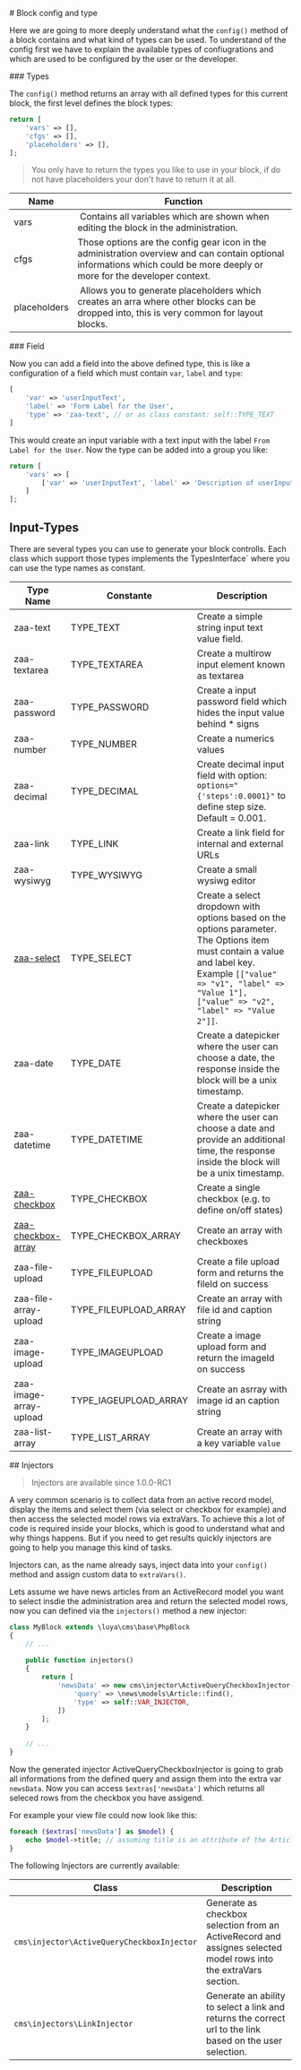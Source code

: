 # Block config and type

Here we are going to more deeply understand what the `config()` method of a block contains and what kind of types can be used. To understand of the config first we have to explain the available types of confiugrations and which are used to be configured by the user or the developer.

### Types

The `config()` method returns an array with all defined types for this current block, the first level defines the block types:

```php
return [
    'vars' => [],
    'cfgs' => [],
    'placeholders' => [],
];
```

> You only have to return the types you like to use in your block, if do not have placeholders your don't have to return it at all.

| Name | Function
| ---- | --------
| vars | Contains all variables which are shown when editing the block in the administration.
| cfgs | Those options are the config gear icon in the administration overview and can contain optional informations which could be more deeply or more for the developer context.
| placeholders | Allows you to generate placeholders which creates an arra where other blocks can be dropped into, this is very common for layout blocks.

### Field


Now you can add a field into the above defined type, this is like a configuration of a field which must contain `var`, `label` and `type`:

```php
[
    'var' => 'userInputText',
    'label' => 'Form Label for the User',
    'type' => 'zaa-text', // or as class constant: self::TYPE_TEXT
] 
```

This would create an input variable with a text input with the label `From Label for the User`. Now the type can be added into a group you like:

```php
return [
    'vars' => [
        ['var' => 'userInputText', 'label' => 'Description of userInputText', 'type' => self::TYPE_TEXT]
    ]
];
```

## Input-Types


There are several types you can use to generate your block controlls. Each class which support those types implements the TypesInterface` where you can use the type names as constant.

|Type Name            |Constante|Description
|---------------------|---------|-----------
|zaa-text|TYPE_TEXT|Create a simple string input text value field.
|zaa-textarea|TYPE_TEXTAREA|Create a multirow input element known as textarea
|zaa-password|TYPE_PASSWORD|Create a input password field which hides the input value behind * signs
|zaa-number|TYPE_NUMBER|Create a numerics values
|zaa-decimal|TYPE_DECIMAL|Create decimal input field with option: `options="{'steps':0.0001}"` to define step size. Default = 0.001.
|zaa-link|TYPE_LINK|Create a link field for internal and external URLs
|zaa-wysiwyg|TYPE_WYSIWYG|Create a small wysiwg editor
|[zaa-select](app-block-type-select.md)|TYPE_SELECT|Create a select dropdown with options based on the options parameter. The Options item must contain a value and label key. Example `[["value" => "v1", "label" => "Value 1"], ["value" => "v2", "label" => "Value 2"]]`.
|zaa-date|TYPE_DATE|Create a datepicker where the user can choose a date, the response inside the block will be a unix timestamp.
|zaa-datetime|TYPE_DATETIME|Create a datepicker where the user can choose a date and provide an additional time, the response inside the block will be a unix timestamp.
|[zaa-checkbox](app-block-type-checkbox.md)|TYPE_CHECKBOX|Create a single checkbox (e.g. to define on/off states)
|[zaa-checkbox-array](app-block-type-checkbox-array.md)|TYPE_CHECKBOX_ARRAY|Create an array with checkboxes
|zaa-file-upload|TYPE_FILEUPLOAD|Create a file upload form and returns the fileId on success
|zaa-file-array-upload|TYPE_FILEUPLOAD_ARRAY|Create an array with file id and caption string
|zaa-image-upload|TYPE_IMAGEUPLOAD|Create a image upload form and return the imageId on success
|zaa-image-array-upload|TYPE_IAGEUPLOAD_ARRAY|Create an asrray with image id an caption string
|zaa-list-array|TYPE_LIST_ARRAY|Create an array with a key variable `value`

## Injectors

> Injectors are available since 1.0.0-RC1

A very common scenario is to collect data from an active record model, display the items and select them (via select or checkbox for example) and then access the selected model rows via extraVars. To achieve this a lot of code is required inside your blocks, which is good to understand what and why things happens. But if you need to get results quickly injectors are going to help you manage this kind of tasks.

Injectors can, as the name already says, inject data into your `config()` method and assign custom data to `extraVars()`.

Lets assume we have news articles from an ActiveRecord model you want to select insdie the administration area and return the selected model rows, now you can defined via the `injectors()` method a new injector:

```php
class MyBlock extends \luya\cms\base\PhpBlock
{
	// ...
	
	public function injectors()
	{
	    return [
	        'newsData' => new cms\injector\ActiveQueryCheckboxInjector([
	            'query' => \news\models\Article::find(),
	            'type' => self::VAR_INJECTOR,
	        ])
	    ];
	}
	
	// ...
}
```

Now the generated injector ActiveQueryCheckboxInjector is going to grab all informations from the defined query and assign them into the extra var `newsData`. Now you can access `$extras['newsData']` which returns all seleced rows from the checkbox you have assigend.

For example your view file could now look like this:

```php
foreach ($extras['newsData'] as $model) {
	echo $model->title; // assuming title is an attribute of the Article model defined in the query part of the injector.
}
```

The following Injectors are currently available:

|Class		|Description
|---		|---
|`cms\injector\ActiveQueryCheckboxInjector`|Generate as checkbox selection from an ActiveRecord and assignes selected model rows into the extraVars section.
|`cms\injectors\LinkInjector`|Generate an ability to select a link and returns the correct url to the link based on the user selection.
